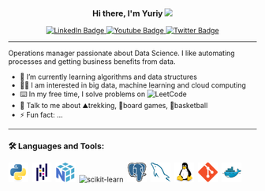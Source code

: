 <!-- ### Hi there, I'm Yuriy 👋 -->
<div id="header" align="center">
<h3>
  Hi there, I'm Yuriy
  <img src="https://media.giphy.com/media/hvRJCLFzcasrR4ia7z/giphy.gif" width="30px"/>
</h3>
</div>

<div id="badges" align="center">
  <a href="https://www.linkedin.com/in/yugorshkov/">
    <img src="https://img.shields.io/badge/linkedin-%230077B5.svg?style=Flat-square&logo=linkedin&logoColor=white" alt="LinkedIn Badge"/>
  </a>
  <a href="https://t.me/yugorshkov">
    <img src="https://img.shields.io/badge/Telegram-2CA5E0?style=Flat-square&logo=telegram&logoColor=white" alt="Youtube Badge"/>
  </a>
  <a href="your-twitter-URL">
    <img src="https://img.shields.io/badge/Twitter-blue?style=Flat-square&logo=twitter&logoColor=white" alt="Twitter Badge"/>
  </a>
</div>

---
Operations manager passionate about Data Science. I like automating processes and getting business benefits from data.

- 🌱 I’m currently learning algorithms and data structures
- :man_technologist: I am interested in big data, machine learning and cloud computing
- :keyboard: In my free time, I solve problems on ![LeetCode](https://img.shields.io/badge/LeetCode-000000?style=Flat&logo=LeetCode&logoColor=#d16c06)
- 💬 Talk to me about :mountain:trekking, :game_die:board games, :basketball:basketball
- ⚡ Fun fact: ...
---
### :hammer_and_wrench: Languages and Tools:
<div>
  <img src="https://github.com/devicons/devicon/blob/master/icons/python/python-original.svg" title="Python" alt="Python" width="40" height="40"/>&nbsp;
  <img src="https://github.com/devicons/devicon/blob/master/icons/pandas/pandas-original.svg" title="Pandas" alt="Pandas" width="40" height="40"/>&nbsp;  
  <img src="https://github.com/devicons/devicon/blob/master/icons/numpy/numpy-original.svg" title="NumPy" alt="NumPy" width="40" height="40"/>&nbsp;      
  <img src="https://unpkg.com/simple-icons@7.5.0/icons/scikitlearn.svg" title="scikit-learn" alt="scikit-learn" width="40" height="40" class="filter-green"/>&nbsp;
  <img src="https://github.com/devicons/devicon/blob/master/icons/postgresql/postgresql-original.svg" title="PostgreSQL" alt="PostgreSQL" width="40" height="40"/>&nbsp;
  <img src="https://github.com/devicons/devicon/blob/master/icons/mysql/mysql-original.svg" title="MySQL" alt="MySQL" width="40" height="40"/>&nbsp;
  <img src="https://github.com/devicons/devicon/blob/master/icons/linux/linux-original.svg" title="Linux" alt="Linux" width="40" height="40"/>&nbsp
  <img src="https://github.com/devicons/devicon/blob/master/icons/git/git-original.svg" title="Git" alt="Git" width="40" height="40"/>&nbsp
  <img src="https://github.com/devicons/devicon/blob/master/icons/docker/docker-original.svg" title="Docker" alt="Docker" width="40" height="40"/>&nbsp
</div>

<!--
**yugorshkov/yugorshkov** is a ✨ _special_ ✨ repository because its `README.md` (this file) appears on your GitHub profile.

Here are some ideas to get you started:

- 🔭 I’m currently working on ...
- 🌱 I’m currently learning ...
- 👯 I’m looking to collaborate on ...
- 🤔 I’m looking for help with ...
- 💬 Ask me about ...
- 📫 How to reach me: ...
- 😄 Pronouns: ...
- ⚡ Fun fact: ...
-->
